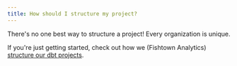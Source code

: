 ```yaml
---
title: How should I structure my project?
---
```


There's no one best way to structure a project! Every organization is unique.

If you're just getting started, check out how we (Fishtown Analytics) [structure our dbt projects](https://discourse.getdbt.com/t/how-we-structure-our-dbt-projects/355).
